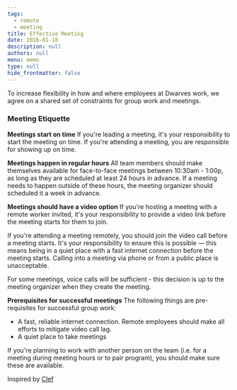 ```yaml
---
tags: 
  - remote
  - meeting
title: Effective Meeting
date: 2016-01-10
description: null
authors: null
menu: memo
type: null
hide_frontmatter: false
---
```

To increase flexibility in how and where employees at Dwarves work, we agree on a shared set of constraints for group work and meetings.

### Meeting Etiquette
<!-- synced_block 20fdb34e-9b71-4dc4-8ba0-76886305e6ee -->

**Meetings start on time**
If you're leading a meeting, it's your responsibility to start the meeting on time. If you're attending a meeting, you are responsible for showing up on time.

**Meetings happen in regular hours**
All team members should make themselves available for face-to-face meetings between 10:30am - 1:00p, as long as they are scheduled at least 24 hours in advance. If a meeting needs to happen outside of these hours, the meeting organizer should scheduled it a week in advance.

**Meetings should have a video option**
If you're hosting a meeting with a remote worker invited, it's your responsibility to provide a video link before the meeting starts for them to join.

If you're attending a meeting remotely, you should join the video call before a meeting starts. It's your responsibility to ensure this is possible — this means being in a quiet place with a fast internet connection before the meeting starts. Calling into a meeting via phone or from a public place is unacceptable.

For some meetings, voice calls will be sufficient - this decision is up to the meeting organizer when they create the meeting.

**Prerequisites for successful meetings**
The following things are pre-requisites for successful group work:
* A fast, reliable internet connection. Remote employees should make all efforts to mitigate video call lag.
* A quiet place to take meetings

If you're planning to work with another person on the team (i.e. for a meeting during meeting hours or to pair program), you should make sure these are available.

Inspired by [Clef](https://github.com/clef/handbook/blob/master/Operations%20Documents/Effective%20Meetings.md)
